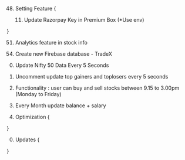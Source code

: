 <!-- 1. Client Setup -->

<!-- 2. Setup React Routers for all Components and create components => Welcome, Signup, Login, Home, Portfolio, Wishlist, Wallet, Profile, Setting -->

<!-- 3. Firebase Setup & If user is not authenticated redirect to Welcome Page -->

<!-- 4. Welcome Page -->

<!-- 5. Signup Page with Auth and save data in firebase -->

<!-- 6. Login Page with Auth and retrieve data from firebase and store in global variable

7. When Page reloads and user is authenticated retrieve its data and store that into global variable -->

<!-- 8. Navbar with Element and active -> Home, Portfolio,Search, Wishlist, wallet, setting, profile -->

<!-- 9. Create a Search bar a on search page and search stock based on  nse csv file and store that stock file currStock Variable Global -->

<!-- 10. Setup flask and Start Flask Server and create an api to get currStockDetails with the help of stockticker with the help of yfinance api
and pass the stock data on stockinfo page var -->

<!-- 11. Filter More Imp Data to show on Dashboard -->

<!-- 12. Show Stock Name Price and Change and Navbar -->

<!-- 13. User Chartjs and show open, low, high , current on line chart -->

<!-- 14. Update Value Call server stock update Every 5 second and reload functionality -->

<!-- 15. Button Buy and Sell and imp info unscrollable on left side box -->

<!-- 16. All Other Data on right side stock box scrollable -->

<!-- 17. Create a Save functionality -->

<!-- 18. Fix a Bug in Saved functionality everything is working right but if its saved and at initialization it doesnt check -->

<!-- 19. Make Full Code Manageable with comments if needed... -->

<!-- 20. Show Saved Files in wishlist [stockname  stockPrice stockChange saveicon] in this format -->

<!-- 21. Apply CSS to Wishlist -->

<!-- 22. Handle remove from saved Icon -->

<!-- 23. Handle on click name of stock open stockinfo -->

<!-- 24. Create Wallet Dashboard ONLY UI -> Last 5 transaction analytics graph , Last 30 Transactions History, last 30 transactions pie graph profit/loss, Wallet (Balance) -->

<!-- 25. Create Right Wallet UI -->

<!-- 26. Create a Buy Functionality and save transaction if less than 30 length of transaction array remove oldest transaction and push new transaction else push transaction {transMess, transAmt, transStatus : {debit/credit}} AND Update Portfolio {stockticker , stockname, quantity, buyprice per stock} AND Update StockInfo and Wishlist every 5 seconds -->

<!-- 27. show all transactions hisory below wallet balance -->

<!-- 28. Show Last 5 Stock Analytics & and pie chart for debit and credit -->

<!-- 29. Show Portfolio on table {index, stockname, quantity, buyprice*quantity, currPrice*quantity, rupee change, percent change sell} -->

<!-- 30. Apply CSS on Portfolio -->

<!-- 31. Onclick ticker on portfolio open that stock info -->

<!-- 33. Apply Sell Functionality from stockinfo

34. Apply Sell Functionality from portfolio -->

<!-- 35. Fix Not Harmful Bug - After Portfolio length is empty it is not updating portfolio page only ui  -->

<!-- 36. Fix all New User Bug -->

<!-- 37. Get Top Gainers and Top Loser Today's Ticker using webscraping -->

<!-- 38. Create API for both top gainers and top losers and return the output in json -->

<!-- 39. On home page call the api for topgainers and store it in json object and then call stockinfo api for each ticker in object and store (stockname, stockticker, currentprice, perChange, priceC ) -->

<!-- 40. Fetch topgainers and toplosers simulataneously and show on home page -->

<!-- 41. Fix and Apply CSS To Home Page -->

<!-- 41. Create and test api for curr business news webscrape the news -->

<!-- 42. Move TopGainers and TopLosers to Search Page -->

<!-- 43. Keep Search bar at home page too -->

<!-- 44. Onclick stock open stockinfo in top gainers and toplosers -->

<!-- 45. Create Layout for home Page -->

<!-- 46. Show News on Righbar home page -->

<!-- 47. Fetch Nifty 50 Data and show graph and data on home page -->

<!-- 47. On Home Page -> Nifty Data,Show Wallet Balance, News -->

48. Setting Feature
    {
    <!-- 1. Create Setting UI -> Personal Details, Security -> Lock App, Setting, Themes, Wallet Setting -> Change Salary(Premium), Other Icons -->

    <!-- 2. Create Setting Update Functionality + Back Button -->

    <!-- 3. Change Theme Functionality -->

    <!-- 4. Other Icons UI -->

    <!-- 5. Wallet Setting Functionality -->

    <!-- 6. Show Premium Box when setShowPrem is True -->

    <!-- 7. Security - Set Passcode for buying and selling stocks -->

    <!-- 8. Ask Passcode Before Buying and Selling Stocks -->

    <!-- 8. No Stock Found -> CSS -->

    <!-- 9. Payment Integration for Buying Premium -->

    <!-- 10. Remove Passcode option in setting -->

    11. Update Razorpay Key in Premium Box (*Use env)
<!-- 
    12. Before Removing the Passcode if password is not unset ask prev passcode -->
}

<!-- 50. Download feature in stock info -->

51. Analytics feature in stock info

<!-- 52. Remove User Profile and Keep Logout Functionality -->

<!-- 53. Change Firebase Credential or new firebase acc and use env var and store that there  -->

54. Create new Firebase database - TradeX

<!-- 56. Forgot Password functionality in login -->

0. Update Nifty 50 Data Every 5 Seconds

1. Uncomment update top gainers and toplosers every 5 seconds

3. Functionality : user can buy and sell stocks between 9.15 to 3.00pm (Monday to Friday)

4. Every Month update balance + salary

5. Optimization
   {

}

0. Updates
   {

}

